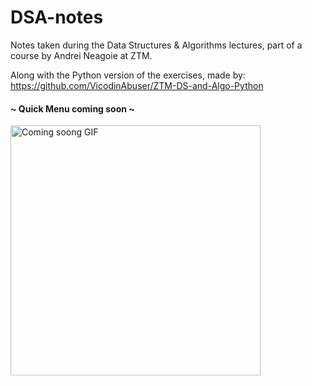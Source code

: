 # DSA-notes
Notes taken during the Data Structures &amp; Algorithms lectures, part of a course by Andrei Neagoie at ZTM.

Along with the Python version of the exercises, made by: https://github.com/VicodinAbuser/ZTM-DS-and-Algo-Python


#### ~ Quick Menu coming soon ~
<img src="https://www.geocaching.com/blog/wp-content/uploads/2019/06/En_MstM_Teaser_Newsletter_Suite_Animation_vCOMP_Blog_800x450.gif" alt="Coming soong GIF" title="Patience is key, little Padawan!" width="400" align="center"/>
